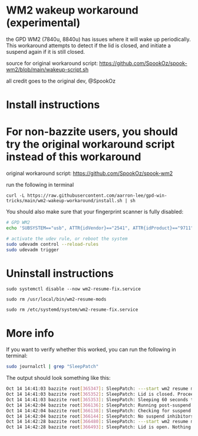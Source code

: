 # WM2 wakeup workaround (experimental)

the GPD WM2 (7840u, 8840u) has issues where it will wake up periodically. This workaround attempts to detect if the lid is closed, and initiate a suspend again if it is still closed.

source for original workaround script: https://github.com/SpookOz/spook-wm2/blob/main/wakeup-script.sh

all credit goes to the original dev, @SpookOz

# Install instructions

# For non-bazzite users, you should try the original workaround script instead of this workaround

original workaround script: https://github.com/SpookOz/spook-wm2

run the following in terminal

```
curl -L https://raw.githubusercontent.com/aarron-lee/gpd-win-tricks/main/wm2-wakeup-workaround/install.sh | sh
```

You should also make sure that your fingerprint scanner is fully disabled:

```bash
# GPD WM2
echo 'SUBSYSTEM=="usb", ATTR{idVendor}=="2541", ATTR{idProduct}=="9711", ATTR{remove}="1"' | sudo tee -a /etc/udev/rules.d/99-block-fingerprint.rules

# activate the udev rule, or reboot the system
sudo udevadm control --reload-rules
sudo udevadm trigger
```

# Uninstall instructions

```
sudo systemctl disable --now wm2-resume-fix.service

sudo rm /usr/local/bin/wm2-resume-mods

sudo rm /etc/systemd/system/wm2-resume-fix.service
```

# More info

If you want to verify whether this worked, you can run the following in terminal:

```bash
sudo journalctl | grep "SleepPatch"
```

The output should look something like this:

```bash
Oct 14 14:41:03 bazzite root[365347]: SleepPatch: ---start wm2 resume mods---
Oct 14 14:41:03 bazzite root[365352]: SleepPatch: Lid is closed. Proceeding with suspend checks...
Oct 14 14:41:03 bazzite root[365353]: SleepPatch: Sleeping 60 seconds to wait for system to wake fully.
Oct 14 14:42:04 bazzite root[366136]: SleepPatch: Running post-suspend checks.
Oct 14 14:42:04 bazzite root[366138]: SleepPatch: Checking for suspend inhibitors.
Oct 14 14:42:04 bazzite root[366144]: SleepPatch: No suspend inhibitors found and lid is still closed. Putting the system back to sleep.
Oct 14 14:42:28 bazzite root[366480]: SleepPatch: ---start wm2 resume mods---
Oct 14 14:42:28 bazzite root[366493]: SleepPatch: Lid is open. Nothing to do.
```
